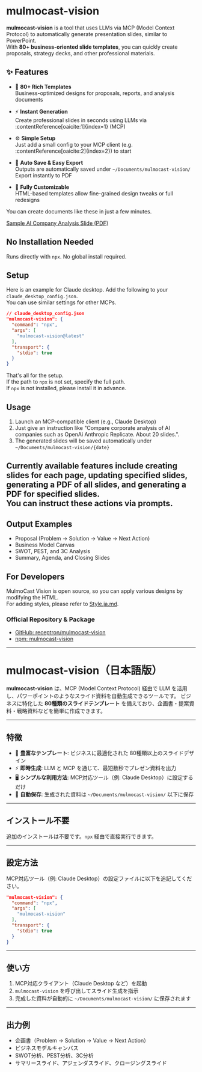 # mulmocast-vision  

**mulmocast-vision** is a tool that uses LLMs via MCP (Model Context Protocol) to automatically generate presentation slides, similar to PowerPoint.  
With **80+ business-oriented slide templates**, you can quickly create proposals, strategy decks, and other professional materials.  


## ✨ Features

- 📑 **80+ Rich Templates**  
  Business-optimized designs for proposals, reports, and analysis documents

- ⚡ **Instant Generation**  
  Create professional slides in seconds using LLMs via :contentReference[oaicite:1]{index=1} (MCP)

- ⚙️ **Simple Setup**  
  Just add a small config to your MCP client (e.g. :contentReference[oaicite:2]{index=2}) to start

- 💾 **Auto Save & Easy Export**  
  Outputs are automatically saved under `~/Documents/mulmocast-vision/`  
  Export instantly to PDF

- 🎨 **Fully Customizable**  
  HTML-based templates allow fine-grained design tweaks or full redesigns

You can create documents like these in just a few minutes.

[Sample AI Company Analysis Slide (PDF)](https://github.com/isamu/slide_example/blob/master/pdf/AI_Companies_Corporate_Analysis_2025.pdf)


## No Installation Needed  

Runs directly with `npx`. No global install required.  


## Setup

Here is an example for Claude desktop. Add the following to your `claude_desktop_config.json`.  
You can use similar settings for other MCPs.

```json
// claude_desktop_config.json
"mulmocast-vision": {
  "command": "npx",
  "args": [
    "mulmocast-vision@latest"
  ],
  "transport": {
    "stdio": true
  }
}
```

That's all for the setup.  
If the path to `npx` is not set, specify the full path.  
If `npx` is not installed, please install it in advance.


## Usage  

1. Launch an MCP-compatible client (e.g., Claude Desktop)  
2. Just give an instruction like "Compare corporate analysis of AI companies such as OpenAi Anthropic Replicate. About 20 slides.".  
3. The generated slides will be saved automatically under `~/Documents/mulmocast-vision/{date}`  

Currently available features include creating slides for each page, updating specified slides, generating a PDF of all slides, and generating a PDF for specified slides.  
You can instruct these actions via prompts.
---

## Output Examples

- Proposal (Problem → Solution → Value → Next Action)
- Business Model Canvas
- SWOT, PEST, and 3C Analysis
- Summary, Agenda, and Closing Slides

## For Developers

MulmoCast Vision is open source, so you can apply various designs by modifying the HTML.  
For adding styles, please refer to [Style.ja.md](https://github.com/receptron/mulmocast-vision/blob/main/Style.ja.md).

### Official Repository & Package

- [GitHub: receptron/mulmocast-vision](https://github.com/receptron/mulmocast-vision)
- [npm: mulmocast-vision](https://www.npmjs.com/package/mulmocast-vision)

---

# mulmocast-vision（日本語版）

**mulmocast-vision** は、MCP (Model Context Protocol) 経由で LLM を活用し、パワーポイントのようなスライド資料を自動生成できるツールです。
ビジネスに特化した **80種類のスライドテンプレート** を備えており、企画書・提案資料・戦略資料などを簡単に作成できます。

---

## 特徴

- 📑 **豊富なテンプレート**: ビジネスに最適化された 80種類以上のスライドデザイン
- ⚡ **即時生成**: LLM と MCP を通じて、最短数秒でプレゼン資料を出力
- 🖥️ **シンプルな利用方法**: MCP対応ツール（例: Claude Desktop）に設定するだけ
- 📂 **自動保存**: 生成された資料は `~/Documents/mulmocast-vision/` 以下に保存

---

## インストール不要

追加のインストールは不要です。`npx` 経由で直接実行できます。

---

## 設定方法

MCP対応ツール（例: Claude Desktop）の設定ファイルに以下を追記してください。

```json
"mulmocast-vision": {
  "command": "npx",
  "args": [
    "mulmocast-vision"
  ],
  "transport": {
    "stdio": true
  }
}
```

---

## 使い方

1. MCP対応クライアント（Claude Desktop など）を起動
2. `mulmocast-vision` を呼び出してスライド生成を指示
3. 完成した資料が自動的に `~/Documents/mulmocast-vision/` に保存されます

---

## 出力例

- 企画書（Problem → Solution → Value → Next Action）
- ビジネスモデルキャンバス
- SWOT分析、PEST分析、3C分析
- サマリースライド、アジェンダスライド、クロージングスライド

